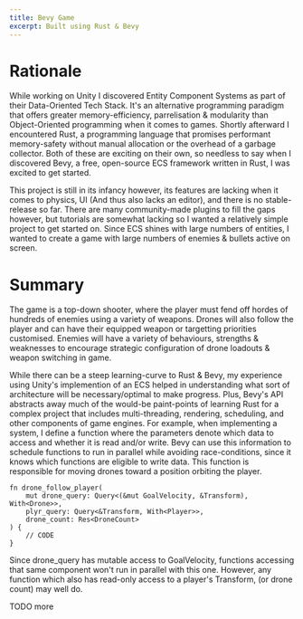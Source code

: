 ```yaml
---
title: Bevy Game
excerpt: Built using Rust & Bevy
---
```


Rationale 
=========

While working on Unity I discovered Entity Component Systems as part of their Data-Oriented Tech Stack. It's an alternative programming paradigm that offers greater memory-efficiency, parrelisation & modularity than Object-Oriented programming when it comes to games. Shortly afterward I encountered Rust, a programming language that promises performant memory-safety without manual allocation or the overhead of a garbage collector. Both of these are exciting on their own, so needless to say when I discovered Bevy, a free, open-source ECS framework written in Rust, I was excited to get started.

This project is still in its infancy however, its features are lacking when it comes to physics, UI (And thus also lacks an editor), and there is no stable-release so far. There are many community-made plugins to fill the gaps however, but tutorials are somewhat lacking so I wanted a relatively simple project to get started on. Since ECS shines with large numbers of entities, I wanted to create a game with large numbers of enemies & bullets active on screen.


Summary
============
The game is a top-down shooter, where the player must fend off hordes of hundreds of enemies using a variety of weapons. Drones will also follow the player and can have their equipped weapon or targetting priorities customised. Enemies will have a variety of behaviours, strengths & weaknesses to encourage strategic configuration of drone loadouts & weapon switching in game. 

While there can be a steep learning-curve to Rust & Bevy, my experience using Unity's implemention of an ECS helped in understanding what sort of architecture will be necessary/optimal to make progress. Plus, Bevy's API abstracts away much of the would-be paint-points of learning Rust for a complex project that includes multi-threading, rendering, scheduling, and other components of game engines. 
For example, when implementing a system, I define a function where the parameters denote which data to access and whether it is read and/or write. Bevy can use this information to schedule functions to run in parallel while avoiding race-conditions, since it knows which functions are eligible to write data.
This function is responsible for moving drones toward a position orbiting the player. 
```
fn drone_follow_player(
    mut drone_query: Query<(&mut GoalVelocity, &Transform), With<Drone>>,
    plyr_query: Query<&Transform, With<Player>>,
    drone_count: Res<DroneCount>
) {
    // CODE
}
```
Since drone_query has mutable access to GoalVelocity, functions accessing that same component won't run in parallel with this one. However, any function which also has read-only access to a player's Transform, (or drone count) may well do. 

TODO more
